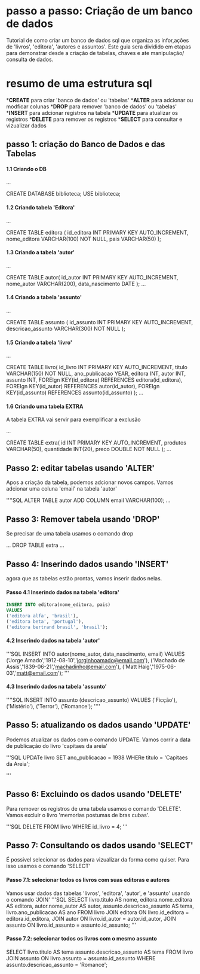 # passo a passo: Criação de um banco de dados
Tutorial de como criar um banco de dados sql que organiza as infor,ações de 'livros', 'editora', 'autores e assuntos'.
Este guia sera dividido em etapas para demonstrar desde a criação de tabelas, chaves e ate manipulação/ consulta de dados.

# resumo de uma estrutura sql
*__CREATE__ para criar 'banco de dados' ou 'tabelas'
*__ALTER__ para adcionar ou modficar colunas 
*__DROP__ para remover 'banco de dados' ou 'tabelas'
*__INSERT__ para adcionar registros na tabela
*__UPDATE__ para atualizar os registros
*__DELETE__ para remover os registros
*__SELECT__ para consultar e vizualizar dados

## passo 1: criação do Banco de Dados e das Tabelas
#### 1.1 Criando o DB

...

CREATE DATABASE biblioteca;
USE biblioteca;

#### 1.2 Criando tabela 'Editora'

...

CREATE TABLE editora (
    id_editora INT PRIMARY KEY AUTO_INCREMENT,
    nome_editora VARCHAR(100) NOT NULL,
    pais VARCHAR(50)
);

#### 1.3 Criando a tabela 'autor'
...

CREATE TABLE autor(
    id_autor INT PRIMARY KEY AUTO_INCREMENT,
    nome_autor VARCHAR(200),
    data_nascimento DATE
);
...

#### 1.4 Criando a tabela 'assunto'
...

CREATE TABLE assunto (
    id_assunto INT PRIMARY KEY AUTO_INCREMENT,
    descricao_assunto VARCHAR(300) NOT NULL
);

#### 1.5 Criando a tabela 'livro'
...

CREATE TABLE livro(
    id_livro INT PRIMARY KEY AUTO_INCREMENT,
    titulo VARCHAR(150) NOT NULL,
    ano_publicacao YEAR,
    editora INT,
    autor INT,
    assunto INT,
    FOREIgn KEY(id_editora) REFERENCES editora(id_editora),
    FOREIgn KEY(id_autor) REFERENCES autor(id_autor),
    FOREIgn KEY(id_assunto) REFERENCES assunto(id_assunto)
);
...

#### 1.6 Criando uma tabela EXTRA
A tabela EXTRA vai servir para exemplificar a exclusão

...

CREATE TABLE extra(
    id INT PRIMARY KEY AUTO_INCREMENT,
    produtos VARCHAR(50),
    quantidade INT(20),
    preco DOUBLE NOT NULL
);
...


## Passo 2: editar tabelas usando 'ALTER'
Apos a criação da tabela, podemos adcionar novos campos. Vamos adcionar uma coluna 'email' na tabela 'autor'

''''SQL
ALTER TABLE autor
ADD COLUMN email VARCHAR(100);
...

## Passo 3: Remover tabela usando 'DROP'
Se precisar de uma tabela usamos o comando drop

...
DROP TABLE extra
...

## Passo 4: Inserindo dados usando 'INSERT'
agora que as tabelas estão prontas, vamos inserir dados nelas.

#### Passo 4.1 Inserindo dados na tabela 'editora'
```SQL
INSERT INTO editora(nome_editora, pais)
VALUES
('editora alfa', 'brasil'),
('editora beta', 'portugal'),
('editora bertrand brasil', 'brasil');
```

#### 4.2 Inserindo dados na tabela 'autor'
'''SQL
INSERT INTO autor(nome_autor, data_nascimento, email)
VALUES 
('Jorge Amado','1912-08-10','jorginhoamado@email.com'),
('Machado de Assis','1839-06-21','machadinho@email.com'),
('Matt Haig','1975-06-03','matt@email.com');
'''
#### 4.3 Inserindo dados na tabela 'assunto'
''''SQL
INSERT INTO assunto (descricao_assunto)
VALUES
('Ficção'),
('Mistério'),
('Terror'),
('Romance');
''''

## Passo 5: atualizando os dados usando 'UPDATE'
Podemos atualizar os dados com o comando UPDATE.
Vamos corrir a data de publicação do livro 'capitaes da areia'

'''SQL
UPDATe livro
SET ano_publicacao = 1938
WHERe titulo = 'Capitaes da Areia';

'''

## Passo 6: Excluindo os dados usando 'DELETE'
Para remover os registros de uma tabela usamos o comando 'DELETE'.
Vamos excluir o livro 'memorias postumas de bras cubas'.

'''SQL
DELETE FROM livro
WHERE id_livro = 4;
'''
## Passo 7: Consultando os dados usando 'SELECT'
É possivel selecionar os dados para vizualizar da forma como quiser. Para isso usamos o comando 'SELECT'
#### Passo 7.1: selecionar todos os livros com suas editoras e autores
Vamos usar dados das tabelas 'livros', 'editora', 'autor', e 'assunto'
usando o comando 'JOIN'
'''SQL
SELECT livro.titulo AS nome,
       editora.nome_editora AS editora,
       autor.nome_autor AS autor,
       assunto.descricao_assunto AS tema,
       livro.ano_publicacao AS ano
FROM livro
JOIN editora ON livro.id_editora = editora.id_editora,
JOIN autor ON livro.id_autor = autor.id_autor,
JOIN assunto ON livro.id_assunto = assunto.id_assunto;
'''
#### Passo 7.2: selecionar todos os livros com o mesmo assunto
SELECT livro.titulo AS tema
       assunto.descricao_assunto AS tema
FROM livro
JOIN assunto ON livro.assunto = assunto.id_assunto
WHERE assunto.descricao_assunto = 'Romance';